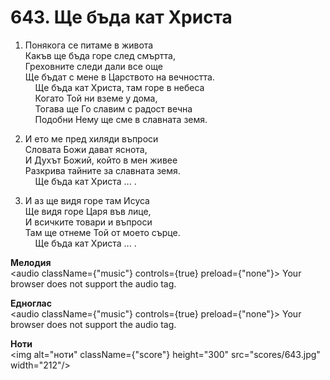 # 643. Ще бъда кат Христа  

1. Понякога се питаме в живота  
Какъв ще бъда горе след смъртта,  
Греховните следи дали все още  
Ще бъдат с мене в Царството на вечността.  
    Ще бъда кат Христа, там горе в небеса  
    Когато Той ни вземе у дома,  
    Тогава ще Го славим с радост вечна  
    Подобни Нему ще сме в славната земя.  

2. И ето ме пред хиляди въпроси  
Словата Божи дават яснота,  
И Духът Божий, който в мен живее  
Разкрива тайните за славната земя.  
    Ще бъда кат Христа ... .  

3. И аз ще видя горе там Исуса  
Ще видя горе Царя във лице,  
И всичките товари и въпроси  
Там ще отнеме Той от моето сърце.  
    Ще бъда кат Христа ... .  

__Мелодия__  
<audio className={"music"} controls={true} preload={"none"}><source src="mp3/643.mp3" type="audio/mpeg"/>
Your browser does not support the audio tag.
</audio>  

__Едноглас__  
<audio className={"music"} controls={true} preload={"none"}><source src="transp/643.mp3" type="audio/mpeg"/>
Your browser does not support the audio tag.
</audio>  

__Ноти__  
<img alt="ноти" className={"score"} height="300" src="scores/643.jpg" width="212"/>
